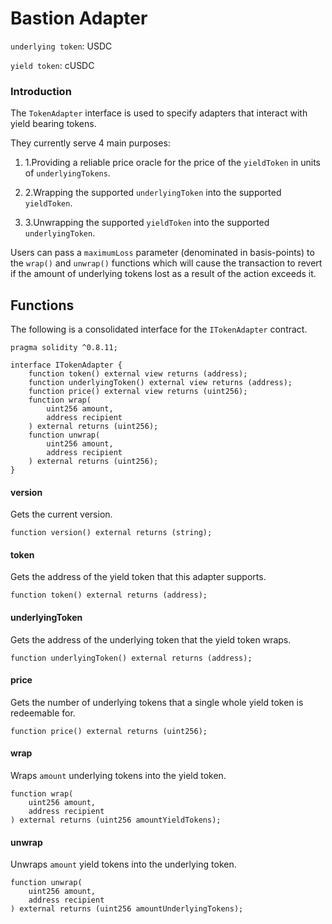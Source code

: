 # Bastion Adapter

`underlying token`: USDC

`yield token`: cUSDC

### Introduction

The `TokenAdapter` interface is used to specify adapters that interact with yield bearing tokens.

They currently serve 4 main purposes:

1.  1.Providing a reliable price oracle for the price of the `yieldToken` in units of `underlyingTokens`.
    
2.  2.Wrapping the supported `underlyingToken` into the supported `yieldToken`.
    
3.  3.Unwrapping the supported `yieldToken` into the supported `underlyingToken`.
    

Users can pass a `maximumLoss` parameter (denominated in basis-points) to the `wrap()` and `unwrap()` functions which will cause the transaction to revert if the amount of underlying tokens lost as a result of the action exceeds it.

## Functions

The following is a consolidated interface for the `ITokenAdapter` contract.

```
pragma solidity ^0.8.11;

interface ITokenAdapter {
    function token() external view returns (address);
    function underlyingToken() external view returns (address);
    function price() external view returns (uint256);
    function wrap(
        uint256 amount,
        address recipient
    ) external returns (uint256);
    function unwrap(
        uint256 amount,
        address recipient
    ) external returns (uint256);
}
```

#### version

Gets the current version.

```
function version() external returns (string);
```

#### token

Gets the address of the yield token that this adapter supports.

```
function token() external returns (address);
```

#### underlyingToken

Gets the address of the underlying token that the yield token wraps.

```
function underlyingToken() external returns (address);
```

#### price

Gets the number of underlying tokens that a single whole yield token is redeemable for.

```
function price() external returns (uint256);
```

#### wrap

Wraps `amount` underlying tokens into the yield token.

```
function wrap(
    uint256 amount,
    address recipient
) external returns (uint256 amountYieldTokens);
```

#### unwrap

Unwraps `amount` yield tokens into the underlying token.

```
function unwrap(
    uint256 amount,
    address recipient
) external returns (uint256 amountUnderlyingTokens);
```